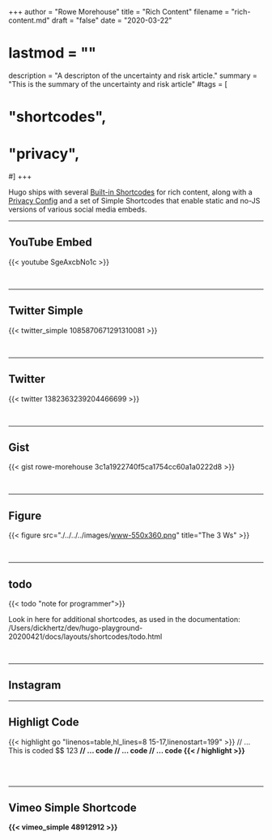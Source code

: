 +++
author = "Rowe Morehouse"
title = "Rich Content"
filename = "rich-content.md"
draft = "false"
date = "2020-03-22"
# lastmod = ""
description = "A descripton of the uncertainty and risk article."
summary = "This is the summary of the uncertainty and risk article"
#tags = [
#    "shortcodes",
#    "privacy",
#]
+++

Hugo ships with several [Built-in Shortcodes](https://gohugo.io/content-management/shortcodes/#use-hugos-built-in-shortcodes) for rich content, along with a [Privacy Config](https://gohugo.io/about/hugo-and-gdpr/) and a set of Simple Shortcodes that enable static and no-JS versions of various social media embeds.
<!--more-->
---

## YouTube Embed

{{< youtube SgeAxcbNo1c >}}

<br>

---
## Twitter Simple

{{< twitter_simple 1085870671291310081 >}}

<br>

---
## Twitter

{{< twitter 1382363239204466699 >}}

<br>

---
## Gist

{{< gist rowe-morehouse 3c1a1922740f5ca1754cc60a1a0222d8 >}}

<br>

---
## Figure

{{< figure src="./../../../images/www-550x360.png" title="The 3 Ws" >}}

<br>

---
## todo
 
{{< todo "note for programmer">}}


Look in here for additional shortcodes, as used in the documentation:
/Users/dickhertz/dev/hugo-playground-20200421/docs/layouts/shortcodes/todo.html



<br>

---



## Instagram


---

## Highligt Code

<!-- https://gohugo.io/content-management/syntax-highlighting/ highlighting options -->

{{< highlight go "linenos=table,hl_lines=8 15-17,linenostart=199" >}}
// ... This is coded $$ 123 <b>
// ... code
// ... code
// ... code
{{< / highlight >}}



<br>



<br>

---

## Vimeo Simple Shortcode

{{< vimeo_simple 48912912 >}}
